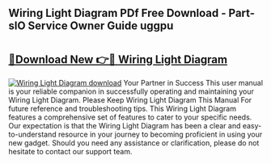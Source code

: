 ## Wiring Light Diagram PDf Free Download - Part-slO Service Owner Guide uggpu

# <h2><a href="http://dfsrm4b.blite.top/?on=Wiring+Light+Diagram">🔗Download New 👉🔴 Wiring Light Diagram</a></h2>

[![Wiring Light Diagram download](https://i.imgur.com/lujVjoI.png)](http://dfsrm4b.blite.top/?on=Wiring+Light+Diagram)
Your Partner in Success This user manual is your reliable companion in successfully operating and maintaining your Wiring Light Diagram. Please Keep Wiring Light Diagram This Manual For future reference and troubleshooting tips. This Wiring Light Diagram features a comprehensive set of features to cater to your specific needs. Our expectation is that the Wiring Light Diagram has been a clear and easy-to-understand resource in your journey to becoming proficient in using your new gadget. Should you need any assistance or clarification, please do not hesitate to contact our support team.

